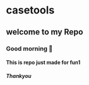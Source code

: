 # casetools
## welcome to my Repo
### Good morning 👋 
#### This is repo just made for fun1
##### Thankyou 
